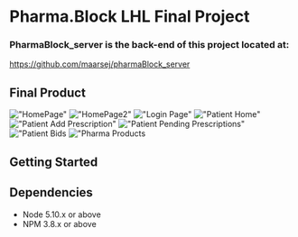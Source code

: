 # Pharma.Block LHL Final Project

### PharmaBlock_server is the back-end of this project located at:
https://github.com/maarsej/pharmaBlock_server



## Final Product
!["HomePage"](https://github.com/maarsej/pharmaBlock_client/blob/master/public/docs/app-screenshots/homepage1.png?raw=true)
!["HomePage2"](https://github.com/maarsej/pharmaBlock_client/blob/master/public/docs/app-screenshots/homepage2.png?raw=true)
!["Login Page"](https://github.com/maarsej/pharmaBlock_client/blob/master/public/docs/app-screenshots/login.png?raw=true)
!["Patient Home"](https://github.com/maarsej/pharmaBlock_client/blob/master/public/docs/app-screenshots/patienthome.png?raw=true)
!["Patient Add Prescription"](https://github.com/maarsej/pharmaBlock_client/blob/master/public/docs/app-screenshots/patienthome2.png?raw=true)
!["Patient Pending Prescriptions"](https://github.com/maarsej/pharmaBlock_client/blob/master/public/docs/app-screenshots/patientpending.png?raw=true)
!["Patient Bids](https://github.com/maarsej/pharmaBlock_client/blob/master/public/docs/app-screenshots/patientbids.png?raw=true)
!["Pharma Products](https://github.com/maarsej/pharmaBlock_client/blob/master/public/docs/app-screenshots/pharmaproducts.png?raw=true)



## Getting Started


## Dependencies

- Node 5.10.x or above
- NPM 3.8.x or above

